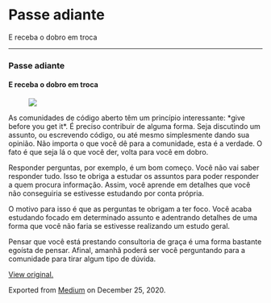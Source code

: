 Passe adiante
=============

E receba o dobro em troca

------------------------------------------------------------------------

### Passe adiante

#### E receba o dobro em troca

<figure>
<img src="https://cdn-images-1.medium.com/max/800/1*_3K8dwCuCHOStmOzTretKA.jpeg" class="graf-image" />
</figure>As comunidades de código aberto têm um princípio interessante:
*give before you get it*. É preciso contribuir de alguma forma. Seja
discutindo um assunto, ou escrevendo código, ou até mesmo simplesmente
dando sua opinião. Não importa o que você dê para a comunidade, esta é a
verdade. O fato é que seja lá o que você der, volta para você em dobro.

Responder perguntas, por exemplo, é um bom começo. Você não vai saber
responder tudo. Isso te obriga a estudar os assuntos para poder
responder a quem procura informação. Assim, você aprende em detalhes que
você não conseguiria se estivesse estudando por conta própria.

O motivo para isso é que as perguntas te obrigam a ter foco. Você acaba
estudando focado em determinado assunto e adentrando detalhes de uma
forma que você não faria se estivesse realizando um estudo geral.

Pensar que você está prestando consultoria de graça é uma forma bastante
egoísta de pensar. Afinal, amanhã poderá ser você perguntando para a
comunidade para tirar algum tipo de dúvida. 

[View original.](https://medium.com/p/7ce57daccf98)

Exported from [Medium](https://medium.com) on December 25, 2020.
